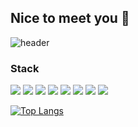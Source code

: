 ## Nice to meet you 👋

![header](https://capsule-render.vercel.app/api?type=waving&color=CC6699&height=180&section=header&text=Sooyeon's%20GitHub&fontSize=40&fontColor=fff)

### Stack

<img src="https://img.shields.io/badge/javascript-F7DF1E?style=for-the-badge&logo=javascript&logoColor=white"> <img src="https://img.shields.io/badge/vue.js-4FC08D?style=for-the-badge&logo=vue.js&logoColor=white"> <img src="https://img.shields.io/badge/css-1572B6?style=for-the-badge&logo=css3&logoColor=white"> <img src="https://img.shields.io/badge/html5-E34F26?style=for-the-badge&logo=html5&logoColor=white">
<img src="https://img.shields.io/badge/vite-646CFF?style=for-the-badge&logo=vite&logoColor=white"> <img src="https://img.shields.io/badge/next-000000?style=for-the-badge&logo=next.js&logoColor=white"> <img src="https://img.shields.io/badge/pinia-F7DF1E?style=for-the-badge&logo=pinia&logoColor=white"> <img src="https://img.shields.io/badge/jenkins-D24939?style=for-the-badge&logo=jenkins&logoColor=white">

[![Top Langs](https://github-readme-stats.vercel.app/api/top-langs/?username=chosooyeon&layout=compact)](https://github.com/chosooyeon/github-readme-stats)
